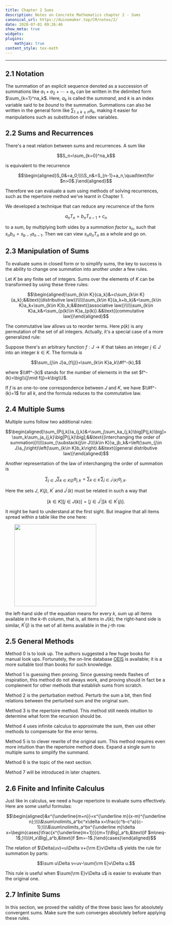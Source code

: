 ```yaml
---
title: Chapter 2 Sums
description: Notes on Concrete Mathematics chapter 2 - Sums
canonical_url: https://duinomaker.top/CM/notes/2/
date: 2020-07-01 09:26:46
show_meta: true
widgets:
plugins:
    mathjax: true
content_style: tex-math
---
```


---

## 2.1 Notation

The summation of an explicit sequence denoted as a succession of summations like $a_1+a_2+\cdots+a_n$ can be written in the delimited form $\sum_{k=1}^na_k$. Here, $a_k$ is called the *summand*, and $k$ is an index variable said to be *bound* to the summation. Summations can also be written in the general form like $\sum_{1\leq k\leq n}a_k$, making it easier for manipulations such as substitution of index variables.

## 2.2 Sums and Recurrences

There's a neat relation between sums and recurrences. A sum like

$$S_n=\sum_{k=0}^na_k$$

is equivalent to the recurrence

$$\begin{aligned}S_0&=a_0;\\\\S_n&=S_{n-1}+a_n,\quad\text{for $n>0$.}\end{aligned}$$

Therefore we can evaluate a sum using methods of solving recurrences, such as the repertoire method we've learnt in Chapter 1.

We developed a technique that can reduce any recurrence of the form

$$a_nT_n=b_nT_{n-1}+c_n$$

to a sum, by multiplying both sides by a *summation factor* $s_n$, such that $s_nb_n=s_{b-1}a_{n-1}$. Then we can view $s_na_nT_n$ as a whole and go on.

## 2.3 Manipulation of Sums

To evaluate sums in closed form or to simplify sums, the key to success is the ability to change one summation into another under a few rules.

Let $K$ be any finite set of integers. Sums over the elements of $K$ can be transformed by using these three rules:

$$\begin{aligned}\sum_{k\in K}{ca_k}&=c\sum_{k\in K}{a_k};&&\text{(distributive law)}\\\\\\sum_{k\in K}(a_k+b_k)&=\sum_{k\in K}a_k+\sum_{k\in K}b_k;&&\text{(associative law)}\\\\\sum_{k\in K}a_k&=\sum_{p(k)\in K}a_{p(k)}.&&\text{(commutative law)}\end{aligned}$$

The commutative law allows us to reorder terms. Here $p(k)$ is any permutation of the set of all integers. Actually, it's a special case of a more generalized rule:

Suppose there's an arbitrary function $f:J\to K$ that takes an integer $j\in J$ into an integer $k\in K$. The formula is

$$\sum_{j\in J}a_{f(j)}=\sum_{k\in K}a_k\\#f^-(k),$$

where $\\#f^-(k)$ stands for the number of elements in the set $f^-(k)=\big\\{j\mid f(j)=k\big\\}$.

If $f$ is an one-to-one correspondence between $J$ and $K$, we have $\\#f^-(k)=1$ for all $k$, and the formula reduces to the commutative law.

## 2.4 Multiple Sums

Multiple sums follow two additional rules:

$$\begin{aligned}\sum_{P(j,k)}a_{j,k}&=\sum_j\sum_ka_{j,k}\big[P(j,k)\big]=\sum_k\sum_ja_{j,k}\big[P(j,k)\big];&&\text{(interchanging the order of summation)}\\\\\sum_{\substack{j\in J\\\\k\in K}}a_jb_k&=\left(\sum_{j\in J}a_j\right)\left(\sum_{k\in K}b_k\right).&&\text{(general distributive law)}\end{aligned}$$

Another representation of the law of interchanging the order of summation is

$$\sum_{j\in J}\sum_{k\in K(j)}a_{j,k}=\sum_{k\in K^\prime}\sum_{j\in J^\prime(k)}a_{j,k}.$$

Here the sets $J$, $K(j)$, $K^\prime$ and $J^\prime(k)$ must be related in such a way that

$$[k\in K]\big[j\in J(k)\big]=[j\in J^\prime]\big[k\in K^\prime(j)\big].$$

It might be hard to understand at the first sight. But imagine that all items spread within a table like the one here:

<img src="https://cdn.jsdelivr.net/gh/duinomaker/HexoBlog@d638cb1/source/images/CM/exercises-2_1.jpg" width="256" style="margin-left:2em;">

the left-hand side of the equation means for every $k$, sum up all items available in the $k$-th column, that is, all items in $J(k)$; the right-hand side is similar, $K^\prime(j)$ is the set of all items available in the $j$-th row.

## 2.5 General Methods

Method 0 is to look up. The authors suggested a few huge books for manual look ups. Fortunately, the on-line database <a href="https://oeis.org/">OEIS</a> is available; it is a more suitable tool than books for such knowledge.

Method 1 is guessing then proving. Since guessing needs flashes of inspiration, this method do not always work, and proving should in fact be a complement for other methods that establish sums from scratch.

Method 2 is the perturbation method. Perturb the sum a bit, then find relations between the perturbed sum and the original sum.

Method 3 is the repertoire method. This method still needs intuition to determine what form the recursion should be.

Method 4 uses infinite calculus to approximate the sum, then use other methods to compensate for the error terms.

Method 5 is to clever rewrite of the original sum. This method requires even more intuition than the repertoire method does. Expand a single sum to multiple sums to simplify the summand.

Method 6 is the topic of the next section.

Method 7 will be introduced in later chapters.

## 2.6 Finite and Infinite Calculus

Just like in calculus, we need a huge repertoire to evaluate sums effectively. Here are some useful formulas:

$$\begin{aligned}&x^{\underline{m+n}}=x^{\underline m}(x-m)^{\underline n};\\\\&\sum\nolimits_a^bc^x\delta x=\frac{c^b-c^a}{c-1};\\\\&\sum\nolimits_a^bx^{\underline m}\delta x=\begin{cases}\frac{x^{\underline{m+1}}}{m+1}\Big|_a^b,&\text{if $m\neq-1$;}\\\\H_x\Big|_a^b,&\text{if $m=-1$.}\end{cases}\end{aligned}$$

The relation of $\Delta(uv)=u\Delta v+{\rm E}v\Delta u$ yields the rule for summation by parts:

$$\sum u\Delta v=uv-\sum{\rm E}v\Delta u.$$

This rule is useful when $\sum{\rm E}v\Delta u$ is easier to evaluate than the original one.

## 2.7 Infinite Sums

In this section, we proved the validity of the three basic laws for absolutely convergent sums. Make sure the sum converges absolutely before applying these rules.
